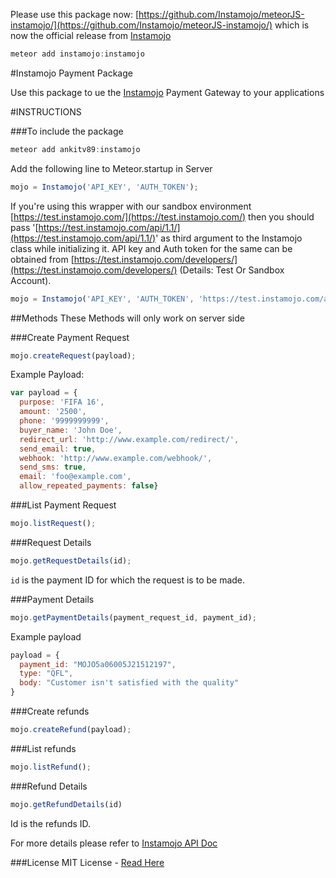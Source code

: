 Please use this package now:  [https://github.com/Instamojo/meteorJS-instamojo/](https://github.com/Instamojo/meteorJS-instamojo/) which is now the official release from [Instamojo](https://imjo.in/NvQhd)

```javascript
meteor add instamojo:instamojo
```


#Instamojo Payment Package

Use this package to ue the [Instamojo](https://imjo.in/NvQhd) Payment Gateway to your applications


#INSTRUCTIONS

###To include the package
```javascript
meteor add ankitv89:instamojo
```

Add the following line to Meteor.startup in Server
```javascript
mojo = Instamojo('API_KEY', 'AUTH_TOKEN');
```

If you're using this wrapper with our sandbox environment [https://test.instamojo.com/](https://test.instamojo.com/) then you should pass '[https://test.instamojo.com/api/1.1/](https://test.instamojo.com/api/1.1/)' as third argument to the Instamojo class while initializing it. API key and Auth token for the same can be obtained from [https://test.instamojo.com/developers/](https://test.instamojo.com/developers/) (Details: Test Or Sandbox Account).

```javascript
mojo = Instamojo('API_KEY', 'AUTH_TOKEN', 'https://test.instamojo.com/api/1.1/');
```

##Methods
These Methods will only work on server side

###Create Payment Request
```javascript
mojo.createRequest(payload);
```
Example Payload:
```javascript
var payload = {
  purpose: 'FIFA 16',
  amount: '2500',
  phone: '9999999999',
  buyer_name: 'John Doe',
  redirect_url: 'http://www.example.com/redirect/',
  send_email: true,
  webhook: 'http://www.example.com/webhook/',
  send_sms: true,
  email: 'foo@example.com',
  allow_repeated_payments: false}
  ```

###List Payment Request
```javascript
mojo.listRequest();
```


###Request Details
```javascript
mojo.getRequestDetails(id);
```
`id` is the payment ID for which the request is to be made.


###Payment Details

```javascript
mojo.getPaymentDetails(payment_request_id, payment_id);
```
Example payload
```javascript
payload = {
  payment_id: "MOJO5a06005J21512197",
  type: "QFL",
  body: "Customer isn't satisfied with the quality"
}
```

###Create refunds
```javascript
mojo.createRefund(payload);
```

###List refunds
```javascript
mojo.listRefund();
```

###Refund Details
```javascript
mojo.getRefundDetails(id)
```
Id is the refunds ID.

For more details please refer to [Instamojo API Doc](https://docs.instamojo.com/v1.1/docs)



###License 
MIT License - [Read Here](https://github.com/ankitv89/meteorJS-instamojo/blob/master/license.md)
